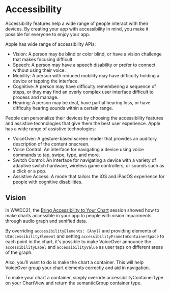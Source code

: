 # Accessibility

Accessibility features help a wide range of people interact with their devices. By creating your app with accessibility in mind, you make it possible for everyone to enjoy your app.

Apple has wide range of accessibility APIs:

- Vision: A person may be blind or color blind, or have a vision challenge that makes focusing difficult.
- Speech: A person may have a speech disability or prefer to connect without using their voice.
- Mobility: A person with reduced mobility may have difficulty holding a device or tapping the interface.
- Cognitive: A person may have difficulty remembering a sequence of steps, or they may find an overly complex user interface difficult to process and manage.
- Hearing: A person may be deaf, have partial hearing loss, or have difficulty hearing sounds within a certain range.

People can personalize their devices by choosing the accessibility features and assistive technologies that give them the best user experience. Apple has a wide range of assistive technologies:

- VoiceOver: A gesture-based screen reader that provides an auditory description of the content onscreen.
- Voice Control: An interface for navigating a device using voice commands to tap, swipe, type, and more.
- Switch Control: An interface for navigating a device with a variety of adaptive switch hardware, wireless game controllers, or sounds such as a click or a pop.
- Assistive Access: A mode that tailors the iOS and iPadOS experience for people with cognitive disabilities.

## Vision

In WWDC21, the [Bring Accessibility to Your Chart](https://developer.apple.com/videos/play/wwdc2021/10122) session showed how to make charts accessible in your app to people with vision impairments through audio graph and sonified data.

By overriding `accessibilityElements: [Any]?` and providing elements of `UIAccessibilityElement` and setting `accessibilityFrameInContainerSpace` to each point in the chart, it's possible to make VoiceOver announce the `accessibilityLabel` and `accessibilityValue` as user taps on different areas of the graph.

Also, you'll want to do is make the chart a container. This will help VoiceOver group your chart elements correctly and aid in navigation.

To make your chart a container, simply override accessibilityContainerType on your ChartView and return the semanticGroup container type.
